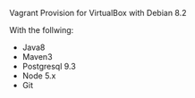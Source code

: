Vagrant Provision for VirtualBox with Debian 8.2

With the follwing:

- Java8
- Maven3
- Postgresql 9.3
- Node 5.x
- Git
